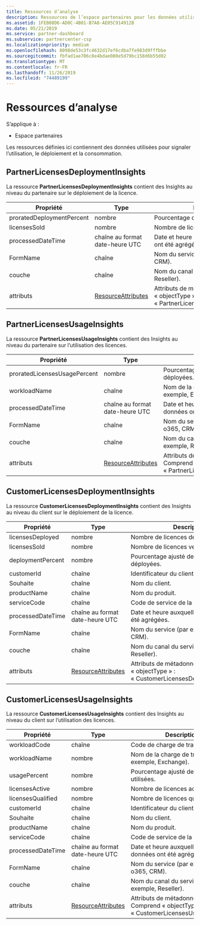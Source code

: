 ```yaml
---
title: Ressources d’analyse
description: Ressources de l’espace partenaires pour les données utilisées pour signaler l’utilisation, le déploiement et la consommation.
ms.assetid: 1FEB08D6-AD0C-4B01-B7A8-AE05C914912B
ms.date: 05/21/2019
ms.service: partner-dashboard
ms.subservice: partnercenter-csp
ms.localizationpriority: medium
ms.openlocfilehash: 8098de53c3fc4632d17ef6cdba7fe983d9fffbbe
ms.sourcegitcommit: fbfad1ae706c8e4bdae080e5d79bc158d6b55d02
ms.translationtype: MT
ms.contentlocale: fr-FR
ms.lasthandoff: 11/26/2019
ms.locfileid: "74489199"
---
```

# <a name="analytics-resources"></a>Ressources d’analyse

S’applique à :

- Espace partenaires

Les ressources définies ici contiennent des données utilisées pour signaler l’utilisation, le déploiement et la consommation.

## <a name="partnerlicensesdeploymentinsights"></a>PartnerLicensesDeploymentInsights

La ressource **PartnerLicensesDeploymentInsights** contient des Insights au niveau du partenaire sur le déploiement de la licence.

| Propriété                  | Type                                                           | Description                                                                         |
|---------------------------|----------------------------------------------------------------|-------------------------------------------------------------------------------------|
| proratedDeploymentPercent | nombre                                                         | Pourcentage de licences déployées.                                                |
| licensesSold              | nombre                                                         | Nombre de licences vendues.                                                        |
| processedDateTime         | chaîne au format date-heure UTC                                 | Date et heure auxquelles les données ont été agrégées.                                     |
| FormName               | chaîne                                                         | Nom du service (par exemple, o365, CRM).                                                  |
| couche                   | chaîne                                                         | Nom du canal du service (par exemple, Reseller).                                    |
| attributs                | [ResourceAttributes](utility-resources.md#resourceattributes) | Attributs de métadonnées. Comprend « objectType » : « PartnerLicensesDeploymentInsights » |

## <a name="partnerlicensesusageinsights"></a>PartnerLicensesUsageInsights

La ressource **PartnerLicensesUsageInsights** contient des Insights au niveau du partenaire sur l’utilisation des licences.

| Propriété                     | Type                                                           | Description                                                                    |
|------------------------------|----------------------------------------------------------------|--------------------------------------------------------------------------------|
| proratedLicensesUsagePercent | nombre                                                         | Pourcentage de licences déployées.                                           |
| workloadName                 | chaîne                                                         | Nom de la charge de travail (par exemple, Exchange).                                             |
| processedDateTime            | chaîne au format date-heure UTC                                 | Date et heure auxquelles les données ont été agrégées.                                |
| FormName                  | chaîne                                                         | Nom du service (par exemple, o365, CRM).                                             |
| couche                      | chaîne                                                         | Nom du canal du service (par exemple, Reseller).                               |
| attributs                   | [ResourceAttributes](utility-resources.md#resourceattributes) | Attributs de métadonnées. Comprend « objectType » : « PartnerLicensesUsageInsights » |

## <a name="customerlicensesdeploymentinsights"></a>CustomerLicensesDeploymentInsights

La ressource **CustomerLicensesDeploymentInsights** contient des Insights au niveau du client sur le déploiement de la licence.

| Propriété          | Type                                                           | Description                                                                          |
|-------------------|----------------------------------------------------------------|--------------------------------------------------------------------------------------|
| licensesDeployed  | nombre                                                         | Nombre de licences déployées.                                                     |
| licensesSold      | nombre                                                         | Nombre de licences vendues.                                                         |
| deploymentPercent | nombre                                                         | Pourcentage ajusté de licences déployées.                                        |
| customerId        | chaîne                                                         | Identificateur du client.                                                             |
| Souhaite      | chaîne                                                         | Nom du client.                                                                   |
| productName       | chaîne                                                         | Nom du produit.                                                                    |
| serviceCode       | chaîne                                                         | Code de service de la licence.                                                     |
| processedDateTime | chaîne au format date-heure UTC                                 | Date et heure auxquelles les données ont été agrégées.                                      |
| FormName       | chaîne                                                         | Nom du service (par exemple, o365, CRM).                                                   |
| couche           | chaîne                                                         | Nom du canal du service (par exemple, Reseller).                                     |
| attributs        | [ResourceAttributes](utility-resources.md#resourceattributes) | Attributs de métadonnées. Comprend « objectType » : « CustomerLicensesDeploymentInsights » |

## <a name="customerlicensesusageinsights"></a>CustomerLicensesUsageInsights

La ressource **CustomerLicensesUsageInsights** contient des Insights au niveau du client sur l’utilisation des licences.

| Propriété          | Type                                                           | Description                                                                     |
|-------------------|----------------------------------------------------------------|---------------------------------------------------------------------------------|
| workloadCode      | chaîne                                                         | Code de charge de travail.                                                              |
| workloadName      | nombre                                                         | Nom de la charge de travail (par exemple, Exchange).                                              |
| usagePercent      | nombre                                                         | Pourcentage ajusté de licences utilisées.                                       |
| licensesActive    | nombre                                                         | Nombre de licences actives.                                                  |
| licensesQualified | nombre                                                         | Nombre de licences qualifiées.                                               |
| customerId        | chaîne                                                         | Identificateur du client.                                                        |
| Souhaite      | chaîne                                                         | Nom du client.                                                              |
| productName       | chaîne                                                         | Nom du produit.                                                               |
| serviceCode       | chaîne                                                         | Code de service de la licence.                                                |
| processedDateTime | chaîne au format date-heure UTC                                 | Date et heure auxquelles les données ont été agrégées.                                 |
| FormName       | chaîne                                                         | Nom du service (par exemple, o365, CRM).                                              |
| couche           | chaîne                                                         | Nom du canal du service (par exemple, Reseller).                                |
| attributs        | [ResourceAttributes](utility-resources.md#resourceattributes) | Attributs de métadonnées. Comprend « objectType » : « CustomerLicensesUsageInsights » |